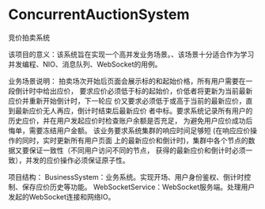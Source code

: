 # ConcurrentAuctionSystem
竞价拍卖系统

该项目的意义：该系统旨在实现一个高并发业务场景。、该场景十分适合作为学习并发编程、NIO、消息队列、WebSocket的用例。

业务场景说明： 拍卖场次开始后页面会展示标的和起始价格，所有用户需要在一段倒计时中给出应价， 要求应价必须低于标的起始价，价低者将更新为当前最新应价并重新开始倒计时，下一轮应 价又要求必须低于或高于当前的最新应价，直到最新应价无人再应，倒计时结束后最新应价 者中标。要求系统记录所有用户的历史应价，并在用户发起应价时检查账户余额是否充足， 为避免用户应价成功后悔单，需要冻结用户金额。 该业务要求系统集群的响应时间足够短 (在响应应价操作的同时，实时更新所有用户页面 上的最新应价和倒计时)，集群中各个节点的数据又要保证一致性（不同用户访问不同的节点， 获得的最新应价和倒计时必须一致），并发的应价操作必须保证原子性。

项目结构： 
BusinessSystem：业务系统。实现开场、用户身份鉴权、倒计时控制、保存应价历史等功能。 
WebSocketService：WebSocket服务端。处理用户发起的WebSocket连接和网络IO。
